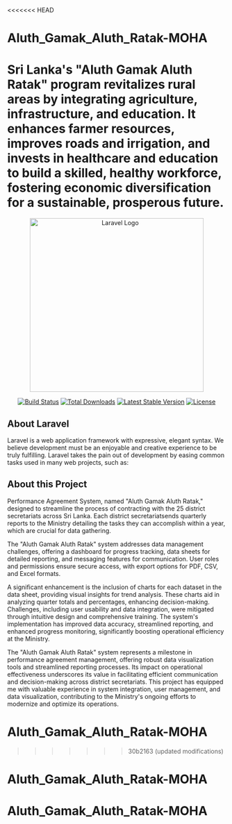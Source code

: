 <<<<<<< HEAD
# Aluth_Gamak_Aluth_Ratak-MOHA
Sri Lanka's "Aluth Gamak Aluth Ratak" program revitalizes rural areas by integrating agriculture, infrastructure, and education. It enhances farmer resources, improves roads and irrigation, and invests in healthcare and education to build a skilled, healthy workforce, fostering economic diversification for a sustainable, prosperous future.
=======

<p align="center"><a href="https://laravel.com" target="_blank"><img src="https://raw.githubusercontent.com/laravel/art/master/logo-lockup/5%20SVG/2%20CMYK/1%20Full%20Color/laravel-logolockup-cmyk-red.svg" width="400" alt="Laravel Logo"></a></p>

<p align="center">
<a href="https://github.com/laravel/framework/actions"><img src="https://github.com/laravel/framework/workflows/tests/badge.svg" alt="Build Status"></a>
<a href="https://packagist.org/packages/laravel/framework"><img src="https://img.shields.io/packagist/dt/laravel/framework" alt="Total Downloads"></a>
<a href="https://packagist.org/packages/laravel/framework"><img src="https://img.shields.io/packagist/v/laravel/framework" alt="Latest Stable Version"></a>
<a href="https://packagist.org/packages/laravel/framework"><img src="https://img.shields.io/packagist/l/laravel/framework" alt="License"></a>
</p>

## About Laravel

Laravel is a web application framework with expressive, elegant syntax. We believe development must be an enjoyable and creative experience to be truly fulfilling. Laravel takes the pain out of development by easing common tasks used in many web projects, such as:

## About this Project

Performance Agreement System, named "Aluth Gamak Aluth Ratak," designed to streamline the process of contracting with the 25 district secretariats across Sri Lanka. Each district secretariatsends quarterly reports to the Ministry detailing the tasks they can accomplish within a year, which are crucial for data gathering.

The "Aluth Gamak Aluth Ratak" system addresses data management challenges, offering a dashboard for progress tracking, data sheets for detailed reporting, and messaging features for communication. User roles and permissions ensure secure access, with export options for PDF, CSV, and Excel formats.

A significant enhancement is the inclusion of charts for each dataset in the data sheet, providing visual insights for trend analysis. These charts aid in analyzing quarter totals and percentages, enhancing decision-making. Challenges, including user usability and data integration, were mitigated through intuitive design and comprehensive training. The system's implementation has improved data accuracy, streamlined reporting, and enhanced progress monitoring, significantly boosting operational efficiency at the Ministry.

The "Aluth Gamak Aluth Ratak" system represents a milestone in performance agreement management, offering robust data visualization tools and streamlined reporting processes. Its impact on operational effectiveness underscores its value in facilitating efficient communication and decision-making across district secretariats. This project has equipped me with valuable experience in system integration, user management, and data visualization, contributing to the Ministry's ongoing efforts to modernize and optimize its operations.

# Aluth_Gamak_Aluth_Ratak-MOHA
>>>>>>> 30b2163 (updated modifications)
# Aluth_Gamak_Aluth_Ratak-MOHA
# Aluth_Gamak_Aluth_Ratak-MOHA
